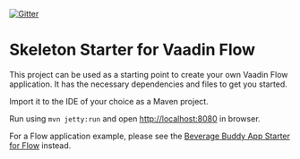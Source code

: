 [![Gitter](https://badges.gitter.im/Join%20Chat.svg)](https://gitter.im/vaadin-flow/Lobby#?utm_source=badge&utm_medium=badge&utm_campaign=pr-badge)

# Skeleton Starter for Vaadin Flow

This project can be used as a starting point to create your own Vaadin Flow application.
It has the necessary dependencies and files to get you started. 

Import it to the IDE of your choice as a Maven project.

Run using `mvn jetty:run` and open [http://localhost:8080](http://localhost:8080) in browser.

For a Flow application example, please see the [Beverage Buddy App Starter for Flow](https://github.com/vaadin/beverage-starter-flow) instead.
